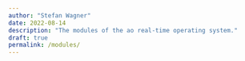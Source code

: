 ```yaml
---
author: "Stefan Wagner"
date: 2022-08-14
description: "The modules of the ao real-time operating system."
draft: true
permalink: /modules/
---
```


